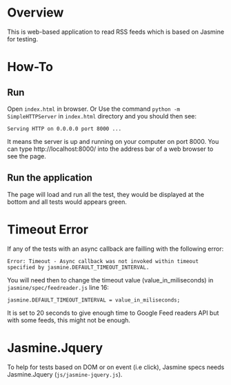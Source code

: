 # Overview

This is web-based application to read RSS feeds which is based on Jasmine for testing.

# How-To

## Run
Open ```index.html``` in browser. Or Use the command ```python -m SimpleHTTPServer``` in ```index.html``` directory and you should then see:
```
Serving HTTP on 0.0.0.0 port 8000 ...
```
It means the server is up and running on your computer on port 8000. You can type http://localhost:8000/ into the address bar of a web browser to see the page.

## Run the application

The page will load and run all the test, they would be displayed at the bottom and all tests would appears green.

# Timeout Error

If any of the tests with an async callback are failling with the following error:
```
Error: Timeout - Async callback was not invoked within timeout specified by jasmine.DEFAULT_TIMEOUT_INTERVAL.
```
You will need then to change the timeout value (value_in_miliseconds) in ```jasmine/spec/feedreader.js``` line 16:
```
jasmine.DEFAULT_TIMEOUT_INTERVAL = value_in_miliseconds;
```

It is set to 20 seconds to give enough time to Google Feed readers API but with some feeds, this might not be enough.

# Jasmine.Jquery

To help for tests based on DOM or on event (i.e click), Jasmine specs needs Jasmine.Jquery (```js/jasmine-jquery.js```).
